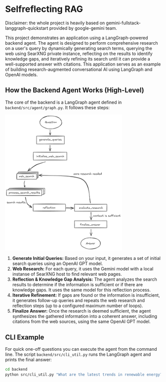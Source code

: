 # Selfreflecting RAG

Disclaimer: the whole project is heavily based on gemini-fullstack-langgraph-quickstart provided by google-gemini team.

This project demonstrates an application using a LangGraph-powered backend agent. The agent is designed to perform comprehensive research on a user's query by dynamically generating search terms, querying the web using SearXNG private instance, reflecting on the results to identify knowledge gaps, and iteratively refining its search until it can provide a well-supported answer with citations. This application serves as an example of building research-augmented conversational AI using LangGraph and OpenAI models.

## How the Backend Agent Works (High-Level)

The core of the backend is a LangGraph agent defined in `backend/src/agent/graph.py`. It follows these steps:

<img src="./agent-diagram.png" title="Agent Flow" alt="Agent Flow" width="75%">

1.  **Generate Initial Queries:** Based on your input, it generates a set of initial search queries using an OpenAI GPT model.
2.  **Web Research:** For each query, it uses the Gemini model with a local instanse of SearXNG host to find relevant web pages.
3.  **Reflection & Knowledge Gap Analysis:** The agent analyzes the search results to determine if the information is sufficient or if there are knowledge gaps. It uses the same model for this reflection process.
4.  **Iterative Refinement:** If gaps are found or the information is insufficient, it generates follow-up queries and repeats the web research and reflection steps (up to a configured maximum number of loops).
5.  **Finalize Answer:** Once the research is deemed sufficient, the agent synthesizes the gathered information into a coherent answer, including citations from the web sources, using the same OpenAI GPT model.

## CLI Example

For quick one-off questions you can execute the agent from the command line. The
script `backend/src/cli_util.py` runs the LangGraph agent and prints the
final answer:

```bash
cd backend
python src/cli_util.py "What are the latest trends in renewable energy?"
```
